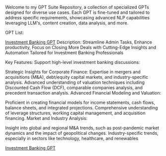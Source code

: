 Welcome to my GPT Suite Repository, a collection of specialized GPTs designed for diverse use cases. Each GPT is fine-tuned and tailored to address specific requirements, showcasing advanced NLP capabilities leveraging LLM's, content creation, data analysis, and more.

GPT List: 

[Investment Banking GPT](https://chatgpt.com/g/g-6746271f12f08191adcf8730f52f26e9-investment-banking-gpt-less-admin-more-deals)
Description: Streamline Admin Tasks, Enhance productivity, Focus on Closing More Deals with Cutting-Edge Insights and Automation Tailored for Investment Banking Professionals

Key Features: Support high-level investment banking discussions:

Strategic Insights for Corporate Finance:
Expertise in mergers and acquisitions (M&A), debt/equity capital markets, and industry-specific analysis.
Advanced understanding of valuation techniques including Discounted Cash Flow (DCF), comparable companies analysis, and precedent transaction analysis​​.
Advanced Financial Modeling and Valuation:

Proficient in creating financial models for income statements, cash flows, balance sheets, and integrated projections​.
Comprehensive understanding of leverage structures, working capital management, and acquisition financing.
Market and Industry Analysis:

Insight into global and regional M&A trends, such as post-pandemic market dynamics and the impact of geopolitical changes​​.
Industry-specific trends, especially in sectors like technology, healthcare, and renewables​​

[Investment Banking GPT](https://chatgpt.com/g/g-6746271f12f08191adcf8730f52f26e9-investment-banking-gpt-less-admin-more-deals)
